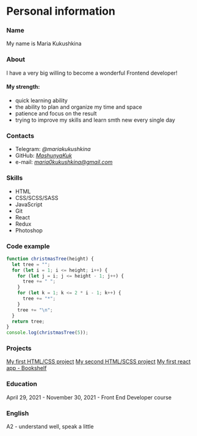 # Personal information

### Name

My name is Maria Kukushkina

### About

I have a very big willing to become a wonderful Frontend developer!

#### My strength:

- quick learning ability
- the ability to plan and organize my time and space
- patience and focus on the result
- trying to improve my skills and learn smth new every single day

### Contacts

- Telegram: _@mariakukushkina_
- GitHub: _[MashunyaKuk](https://github.com/MashunyaKuk)_
- e-mail: *maria0kukushkina@gmail.com*

### Skills

- HTML
- CSS/SCSS/SASS
- JavaScript
- Git
- React
- Redux
- Photoshop

### Code example

```javascript
function christmasTree(height) {
  let tree = "";
  for (let i = 1; i <= height; i++) {
    for (let j = i; j <= height - 1; j++) {
      tree += " ";
    }
    for (let k = 1; k <= 2 * i - 1; k++) {
      tree += "*";
    }
    tree += "\n";
  }
  return tree;
}
console.log(christmasTree(5));
```

### Projects

[My first HTML/CSS project](https://github.com/MashunyaKuk/FE12-wk-1-Kukushkina-Maria.git)
[My second HTML/SCSS project](https://github.com/MashunyaKuk/FE12-wk-2-Kukushkina-Maria.git)
[My first react app - Bookshelf](https://github.com/MashunyaKuk/React-Bookshelf.git)

### Education

April 29, 2021 - November 30, 2021 - Front End Developer course

### English

A2 - understand well, speak a little
